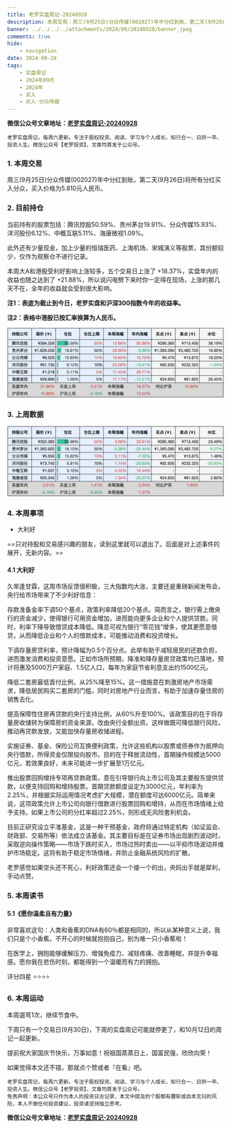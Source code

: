 ```yaml
---
title: 老罗实盘周记-20240928
description: 本周交易：周三(9月25日)分众传媒(002027)年中分红到账，第二天(9月26日)将所有分红买入分众，买入价格为5.810元人民币。当前持有的股票包括：腾讯控股50.59%、贵州茅台19.91%、分众传媒15.93%、洋河股份6.12%、中概互联5.11%、海康微视1.09%。此外还有少量现金，加上少量的恒瑞医药、上海机场、宋城演义等股票，其份额较少，仅作为观察仓不进行记录。
banner: ../../../../attachments/2024/09/20240928/banner.jpeg
comments: true
hide:
    - navigation
date: 2024-09-28
tags:
    - 实盘周记
    - 2024年09月
    - 2024年
    - 买入
    - 买入-分众传媒
---
```


__微信公众号文章地址：[老罗实盘周记-20240928](https://mp.weixin.qq.com/s/xXZlSNdzFIsR0c2Q6P_umw)__

```
老罗实盘周记，每周六更新。专注于股权投资、阅读、学习与个人成长，知行合一、日拱一卒、投资人生。微信公众号【老罗投资】，文章均首发于公众号。
```

### 1. 本周交易

周三(9月25日)分众传媒(002027)年中分红到账，第二天(9月26日)将所有分红买入分众，买入价格为5.810元人民币。

### 2. 目前持仓

当前持有的股票包括：腾讯控股50.59%、贵州茅台19.91%、分众传媒15.93%、洋河股份6.12%、中概互联5.11%、海康微视1.09%。

此外还有少量现金，加上少量的恒瑞医药、上海机场、宋城演义等股票，其份额较少，仅作为观察仓不进行记录。

本周大A和港股受利好影响上涨较多，五个交易日上涨了 <span class="red">+18.37%</span>，实盘年内的收益也随之达到了 <span class="red">+21.88%</span>，所以说闪电劈下来时你一定得在现场，上涨的那几天不在，全年的收益就会受到很大影响。

**注1：表底为截止到今日，老罗实盘和沪深300指数今年的收益率。**

**注2：表格中港股已按汇率换算为人民币。**

![目前持仓](../../../attachments/2024/09/20240928/1.jpg)

### 3. 上周数据

![上周数据](../../../attachments/2024/09/20240928/2.jpg)

### 4. 本周事项

+ 大利好

==只对持股和交易感兴趣的朋友，读到这里就可以退出了。后面是对上述事件的展开，无新内容。==

#### 4.1 大利好

久旱逢甘霖，这周市场反馈很积极，三大指数均大涨，主要还是重磅新闻发布会，央行给市场带来了不少利好信息：

存款准备金率下调50个基点，政策利率降低20个基点。简而言之，银行需上缴央行的资金减少，使得银行可用资金增加，进而能向更多企业和个人提供贷款。同时，利率下降导致借贷成本降低。降息可视为银行“零花钱”增多，使其更愿意借贷，从而降低企业和个人的借款成本，可能推动消费和投资增长。

下调存量房贷利率，预计降幅为0.5个百分点。此举有助于减轻居民的还款负担，进而激发消费和投资意愿。正如市场所预期，降准和降存量房贷政策均已落地，预计将惠及5000万户家庭、1.5亿人口，每年为家庭节省利息支出约1500亿元。

降低二套房最低首付比例，从25%降至15%。这一措施意在刺激房地产市场需求，降低居民购买二套房的门槛，同时对房地产行业而言，有助于加速存量住房的销售去化。

提高保障性住房再贷款的央行支持比例，从60%升至100%。该政策目的在于将存量房收储转为保障房的资金来源，改由央行全额出资。这样做既可降低银行风险，推动再贷款发放，又能加快存量房收储进程。

实施证券、基金、保险公司互换便利政策，允许这些机构以股票或债券作为抵押向央行借款，所得资金仅限投向股市。目的在于释放流动性，首期操作规模达5000亿元，若效果良好，未来可能进一步扩展至1万亿元。

推出股票回购增持专项再贷款政策，意在引导银行向上市公司及其主要股东提供贷款，以便支持回购和增持股票。首期贷款额度设定为3000亿元，年利率为2.25%，并根据实际运用情况考虑扩大规模，潜在额度可达6000亿元。简单来说，这项政策允许上市公司向银行借款进行股票回购和增持，从而在市场情绪上给予支持。如果上市公司的分红率超过2.25%，则形成无风险套利机会。

目前正研究设立平准基金，这是一种干预基金，政府将通过特定机构（如证监会、财政部、交易所等）依法成立该基金。其主要目标是在证券市场出现剧烈波动时，采取逆向操作策略——市场下跌时买入，市场过热时卖出——以平抑市场波动并维护市场稳定。这将有助于稳定市场情绪，并防止金融系统风险的扩散。

老罗感觉如果空头还不死心，利好政策还会一个接一个的出，央妈出手就是犀利，手动点赞。

### 5. 本周读书

#### 5.1《愿你温柔且有力量》

非常喜欢这句：人类和香蕉的DNA有60％都是相同的，所以从某种意义上说，我们只是个小香蕉。不开心的时候就抱抱自己，别为难一只小香蕉啦！

在医学上，拥抱能够缓解压力、增强免疫力、减轻疼痛、改善睡眠，并提升幸福感。愿你我在悲伤时刻，都能得到一个温暖而有力的拥抱。

评分四星 ⭐️⭐️⭐️⭐️

### 6. 本周运动

本周遛弯1次，继续节食中。

下周只有一个交易日(9月30日)，下周的实盘周记可能就停更了，和10月12日的周记一起更新。

提前祝大家国庆节快乐，万事如意！祝祖国蒸蒸日上，国富民强，欣欣向荣！

如果觉得本文还不错，那就点个赞或者『在看』吧。

```
老罗实盘周记，每周六更新。专注于股权投资、阅读、学习与个人成长，知行合一、日拱一卒、投资人生。微信公众号【老罗投资】，文章均首发于公众号。
免责声明：本公众号只作为本人的投资日志记录，本文中提及的个股都有腰斩或血本无归的风险，本人不做任何投资建议，投资请坚持独立思考。
```

__微信公众号文章地址：[老罗实盘周记-20240928](https://mp.weixin.qq.com/s/xXZlSNdzFIsR0c2Q6P_umw)__